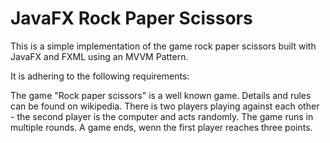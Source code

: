# JavaFX Rock Paper Scissors
This is a simple implementation of the game rock paper scissors built with JavaFX and FXML using an MVVM Pattern.

It is adhering to the following requirements:

The game "Rock paper scissors" is a well known game. Details and rules can be found on wikipedia.
There is two players playing against each other - the second player is the computer and acts randomly.
The game runs in multiple rounds.
A game ends, wenn the first player reaches three points.
